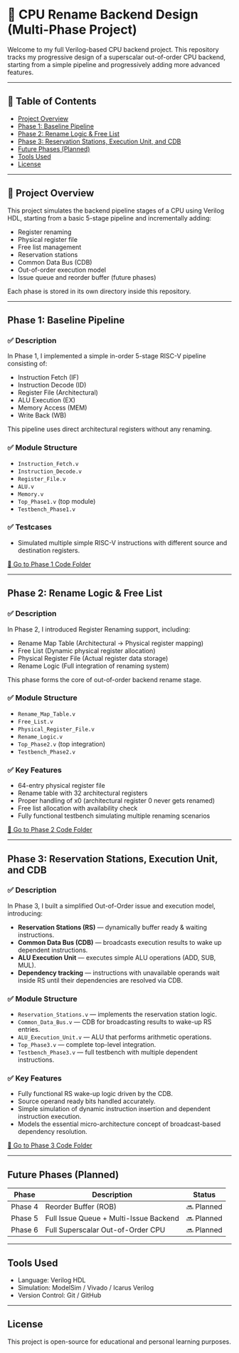 # 🚀 CPU Rename Backend Design (Multi-Phase Project)

Welcome to my full Verilog-based CPU backend project. This repository tracks my progressive design of a superscalar out-of-order CPU backend, starting from a simple pipeline and progressively adding more advanced features.

---

## 📑 Table of Contents

- [Project Overview](#project-overview)
- [Phase 1: Baseline Pipeline](#phase-1-baseline-pipeline)
- [Phase 2: Rename Logic & Free List](#phase-2-rename-logic--free-list)
- [Phase 3: Reservation Stations, Execution Unit, and CDB](#phase-3-reservation-stations-execution-unit-and-cdb)
- [Future Phases (Planned)](#future-phases-planned)
- [Tools Used](#tools-used)
- [License](#license)

---

## 🚀 Project Overview

This project simulates the backend pipeline stages of a CPU using Verilog HDL, starting from a basic 5-stage pipeline and incrementally adding:

- Register renaming
- Physical register file
- Free list management
- Reservation stations
- Common Data Bus (CDB)
- Out-of-order execution model
- Issue queue and reorder buffer (future phases)

Each phase is stored in its own directory inside this repository.

---

## Phase 1: Baseline Pipeline

### ✅ Description

In Phase 1, I implemented a simple in-order 5-stage RISC-V pipeline consisting of:

- Instruction Fetch (IF)
- Instruction Decode (ID)
- Register File (Architectural)
- ALU Execution (EX)
- Memory Access (MEM)
- Write Back (WB)

This pipeline uses direct architectural registers without any renaming.

### ✅ Module Structure

- `Instruction_Fetch.v`
- `Instruction_Decode.v`
- `Register_File.v`
- `ALU.v`
- `Memory.v`
- `Top_Phase1.v` (top module)
- `Testbench_Phase1.v`

### ✅ Testcases

- Simulated multiple simple RISC-V instructions with different source and destination registers.

[🔗 Go to Phase 1 Code Folder](https://github.com/Srikar109755/RISC-V-Pipeline-Processor/tree/main/CPU_Phase1_Baseline_Pipeline)

---

## Phase 2: Rename Logic & Free List

### ✅ Description

In Phase 2, I introduced Register Renaming support, including:

- Rename Map Table (Architectural → Physical register mapping)
- Free List (Dynamic physical register allocation)
- Physical Register File (Actual register data storage)
- Rename Logic (Full integration of renaming system)

This phase forms the core of out-of-order backend rename stage.

### ✅ Module Structure

- `Rename_Map_Table.v`
- `Free_List.v`
- `Physical_Register_File.v`
- `Rename_Logic.v`
- `Top_Phase2.v` (top integration)
- `Testbench_Phase2.v`

### ✅ Key Features

- 64-entry physical register file
- Rename table with 32 architectural registers
- Proper handling of x0 (architectural register 0 never gets renamed)
- Free list allocation with availability check
- Fully functional testbench simulating multiple renaming scenarios

[🔗 Go to Phase 2 Code Folder](https://github.com/Srikar109755/RISC-V-Pipeline-Processor/tree/main/CPU_Phase2_Register_Renaming)

---

## Phase 3: Reservation Stations, Execution Unit, and CDB

### ✅ Description

In Phase 3, I built a simplified Out-of-Order issue and execution model, introducing:

- **Reservation Stations (RS)** — dynamically buffer ready & waiting instructions.
- **Common Data Bus (CDB)** — broadcasts execution results to wake up dependent instructions.
- **ALU Execution Unit** — executes simple ALU operations (ADD, SUB, MUL).
- **Dependency tracking** — instructions with unavailable operands wait inside RS until their dependencies are resolved via CDB.

### ✅ Module Structure

- `Reservation_Stations.v` — implements the reservation station logic.
- `Common_Data_Bus.v` — CDB for broadcasting results to wake-up RS entries.
- `ALU_Execution_Unit.v` — ALU that performs arithmetic operations.
- `Top_Phase3.v` — complete top-level integration.
- `Testbench_Phase3.v` — full testbench with multiple dependent instructions.

### ✅ Key Features

- Fully functional RS wake-up logic driven by the CDB.
- Source operand ready bits handled accurately.
- Simple simulation of dynamic instruction insertion and dependent instruction execution.
- Models the essential micro-architecture concept of broadcast-based dependency resolution.

[🔗 Go to Phase 3 Code Folder](https://github.com/Srikar109755/RISC-V-Pipeline-Processor/tree/main/CPU_Phase3_Issue_Queue)

---

## Future Phases (Planned)

| Phase | Description | Status |
|-------|-------------|--------|
| Phase 4 | Reorder Buffer (ROB) | 🔜 Planned |
| Phase 5 | Full Issue Queue + Multi-Issue Backend | 🔜 Planned |
| Phase 6 | Full Superscalar Out-of-Order CPU | 🔜 Planned |

---

## Tools Used

- Language: Verilog HDL
- Simulation: ModelSim / Vivado / Icarus Verilog
- Version Control: Git / GitHub

---

## License

This project is open-source for educational and personal learning purposes.
